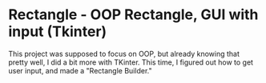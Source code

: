 # Rectangle - OOP Rectangle, GUI with input (Tkinter)

This project was supposed to focus on OOP, but already knowing that pretty well, I did a bit more with TKinter. 
This time, I figured out how to get user input, and made a "Rectangle Builder." 
